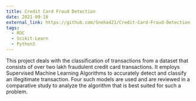 ```yaml
---
title: Credit Card Fraud Detection
date: 2021-09-18
external_link: https://github.com/Sneha421/Credit-Card-Fraud-Detection
tags:
  - ROC
  - Scikit-Learn
  - Python3
---
```


This project deals with the classification of transactions from a dataset that consists of over two lakh fraudulent credit card transactions. It employs Supervised Machine Learning Algorithms to accurately detect and classify an illegitimate transaction. Four such models are used and are reviewed in a comparative study to analyze the algorithm that is best suited for such a problem.

<!--more-->
